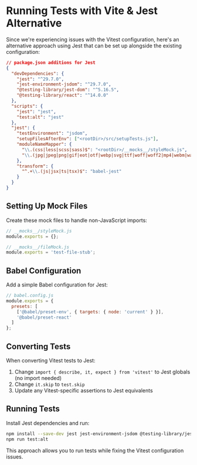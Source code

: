 # Running Tests with Vite & Jest Alternative

Since we're experiencing issues with the Vitest configuration, here's an alternative approach using Jest that can be set up alongside the existing configuration:

```json
// package.json additions for Jest
{
  "devDependencies": {
    "jest": "^29.7.0",
    "jest-environment-jsdom": "^29.7.0",
    "@testing-library/jest-dom": "^5.16.5",
    "@testing-library/react": "^14.0.0"
  },
  "scripts": {
    "jest": "jest",
    "test:alt": "jest"
  },
  "jest": {
    "testEnvironment": "jsdom",
    "setupFilesAfterEnv": ["<rootDir>/src/setupTests.js"],
    "moduleNameMapper": {
      "\\.(css|less|scss|sass)$": "<rootDir>/__mocks__/styleMock.js",
      "\\.(jpg|jpeg|png|gif|eot|otf|webp|svg|ttf|woff|woff2|mp4|webm|wav|mp3|m4a|aac|oga)$": "<rootDir>/__mocks__/fileMock.js"
    },
    "transform": {
      "^.+\\.(js|jsx|ts|tsx)$": "babel-jest"
    }
  }
}
```

## Setting Up Mock Files

Create these mock files to handle non-JavaScript imports:

```javascript
// __mocks__/styleMock.js
module.exports = {};
```

```javascript
// __mocks__/fileMock.js
module.exports = 'test-file-stub';
```

## Babel Configuration

Add a simple Babel configuration for Jest:

```javascript
// babel.config.js
module.exports = {
  presets: [
    ['@babel/preset-env', { targets: { node: 'current' } }],
    '@babel/preset-react'
  ]
};
```

## Converting Tests

When converting Vitest tests to Jest:

1. Change `import { describe, it, expect } from 'vitest'` to Jest globals (no import needed)
2. Change `it.skip` to `test.skip`
3. Update any Vitest-specific assertions to Jest equivalents

## Running Tests

Install Jest dependencies and run:

```bash
npm install --save-dev jest jest-environment-jsdom @testing-library/jest-dom @testing-library/react @babel/preset-env @babel/preset-react babel-jest
npm run test:alt
```

This approach allows you to run tests while fixing the Vitest configuration issues.